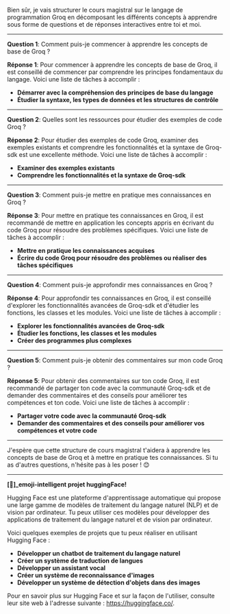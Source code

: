Bien sûr, je vais structurer le cours magistral sur le langage de programmation Groq en décomposant les différents concepts à apprendre sous forme de questions et de réponses interactives entre toi et moi.

---

**Question 1**: Comment puis-je commencer à apprendre les concepts de base de Groq ?

**Réponse 1**: Pour commencer à apprendre les concepts de base de Groq, il est conseillé de commencer par comprendre les principes fondamentaux du langage. Voici une liste de tâches à accomplir :

- **Démarrer avec la compréhension des principes de base du langage**
- **Étudier la syntaxe, les types de données et les structures de contrôle**

---

**Question 2**: Quelles sont les ressources pour étudier des exemples de code Groq ?

**Réponse 2**: Pour étudier des exemples de code Groq, examiner des exemples existants et comprendre les fonctionnalités et la syntaxe de Groq-sdk est une excellente méthode. Voici une liste de tâches à accomplir :

- **Examiner des exemples existants**
- **Comprendre les fonctionnalités et la syntaxe de Groq-sdk**

---

**Question 3**: Comment puis-je mettre en pratique mes connaissances en Groq ?

**Réponse 3**: Pour mettre en pratique tes connaissances en Groq, il est recommandé de mettre en application les concepts appris en écrivant du code Groq pour résoudre des problèmes spécifiques. Voici une liste de tâches à accomplir :

- **Mettre en pratique les connaissances acquises**
- **Écrire du code Groq pour résoudre des problèmes ou réaliser des tâches spécifiques**

---

**Question 4**: Comment puis-je approfondir mes connaissances en Groq ?

**Réponse 4**: Pour approfondir tes connaissances en Groq, il est conseillé d'explorer les fonctionnalités avancées de Groq-sdk et d'étudier les fonctions, les classes et les modules. Voici une liste de tâches à accomplir :

- **Explorer les fonctionnalités avancées de Groq-sdk**
- **Étudier les fonctions, les classes et les modules**
- **Créer des programmes plus complexes**

---

**Question 5**: Comment puis-je obtenir des commentaires sur mon code Groq ?

**Réponse 5**: Pour obtenir des commentaires sur ton code Groq, il est recommandé de partager ton code avec la communauté Groq-sdk et de demander des commentaires et des conseils pour améliorer tes compétences et ton code. Voici une liste de tâches à accomplir :

- **Partager votre code avec la communauté Groq-sdk**
- **Demander des commentaires et des conseils pour améliorer vos compétences et votre code**

---

J'espère que cette structure de cours magistral t'aidera à apprendre les concepts de base de Groq et à mettre en pratique tes connaissances. Si tu as d'autres questions, n'hésite pas à les poser ! 😊

---

**[🤖]_emoji-intelligent projet huggingFace!**

Hugging Face est une plateforme d'apprentissage automatique qui propose une large gamme de modèles de traitement du langage naturel (NLP) et de vision par ordinateur. Tu peux utiliser ces modèles pour développer des applications de traitement du langage naturel et de vision par ordinateur.

Voici quelques exemples de projets que tu peux réaliser en utilisant Hugging Face :

- **Développer un chatbot de traitement du langage naturel**
- **Créer un système de traduction de langues**
- **Développer un assistant vocal**
- **Créer un système de reconnaissance d'images**
- **Développer un système de détection d'objets dans des images**

Pour en savoir plus sur Hugging Face et sur la façon de l'utiliser, consulte leur site web à l'adresse suivante : <https://huggingface.co/>.